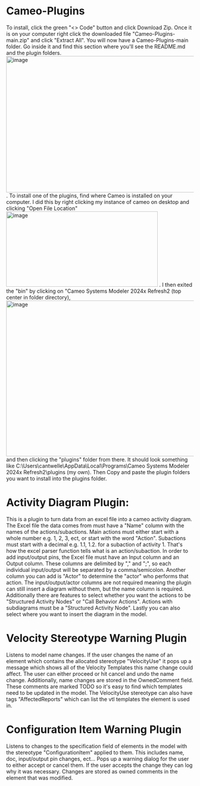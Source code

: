 # Cameo-Plugins
To install, click the green "<> Code" button and click Download Zip. Once it is on your computer right click the downloaded file "Cameo-Plugins-main.zip" and click "Extract All". You will now have a Cameo-Plugins-main folder. Go inside it and find this section where you'll see the README.md and the plugin folders. <img width="740" height="366" alt="image" src="https://github.com/user-attachments/assets/a54741de-5c8c-4b4e-a9e2-c6b2662f2bae" /> . To install one of the plugins, find where Cameo is installed on your computer. I did this by right clicking my instance of cameo on desktop and clicking "Open File Location" <img width="407" height="202" alt="image" src="https://github.com/user-attachments/assets/0b6d4a01-86b0-4d1e-9666-2bf684a58637" /> . I then exited the "bin" by clicking on "Cameo Systems Modeler 2024x Refresh2 (top center in folder directory), <img width="1194" height="418" alt="image" src="https://github.com/user-attachments/assets/6aef77b7-92af-45d4-883d-b26bc825937e" /> and then clicking the "plugins" folder from there. It should look something like C:\Users\cantwelle\AppData\Local\Programs\Cameo Systems Modeler 2024x Refresh2\plugins (my own). Then Copy and paste the plugin folders you want to install into the plugins folder.
# Activity Diagram Plugin:
This is a plugin to turn data from an excel file into a cameo activity diagram. The Excel file the data comes from must have a "Name" column with the names of the actions/subactions. Main actions must either start with a whole number e.g. 1, 2, 3, ect, or start with the word "Action". Subactions must start with a decimal e.g. 1.1, 1.2. for a subaction of activity 1. That's how the excel parser function tells what is an action/subaction. In order to add input/output pins, the Excel file must have an Input column and an Output column. These columns are delimited by "," and ";", so each individual input/output will be separated by a comma/semicolon. Another column you can add is "Actor" to determine the "actor" who performs that action. The input/output/actor columns are not required meaning the plugin can still insert a diagram without them, but the name column is required. Additionally there are features to select whether you want the actions to be "Structured Activity Nodes" or "Call Behavior Actions". Actions with subdiagrams must be a "Structured Activity Node". Lastly you can also select where you want to insert the diagram in the model.

# Velocity Stereotype Warning Plugin
Listens to model name changes. If the user changes the name of an element which contains the allocated stereotype "VelocityUse" it pops up a message which shows all of the Velocity Templates this name change could affect. The user can either proceed or hit cancel and undo the name change. Additionally, name changes are stored in the OwnedComment field. These comments are marked TODO so it's easy to find which templates need to be updated in the model. The VelocityUse stereotype can also have tags "AffectedReports" which can list the vtl templates the element is used in. 

# Configuration Item Warning Plugin
Listens to changes to the specification field of elements in the model with the stereotype "ConfigurationItem" applied to them. This includes name, doc, input/output pin changes, ect... Pops up a warning dialog for the user to either accept or cancel them. If the user accepts the change they can log why it was necessary. Changes are stored as owned comments in the element that was modified. 
